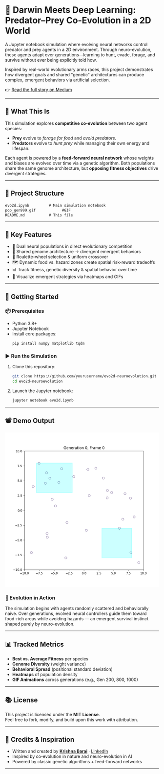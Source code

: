 # 🧬 Darwin Meets Deep Learning: Predator–Prey Co-Evolution in a 2D World

A Jupyter notebook simulation where evolving neural networks control predator and prey agents in a 2D environment. Through neuro-evolution, these agents adapt over generations—learning to hunt, evade, forage, and survive without ever being explicitly told how.

Inspired by real-world evolutionary arms races, this project demonstrates how divergent goals and shared "genetic" architectures can produce complex, emergent behaviors via artificial selection.

👉 [Read the full story on Medium](https://medium.com/@krishnabarai160905/darwin-meets-deep-learning-teaching-neural-agents-to-survive-and-thrive-through-neuro-evolution-8e72b98a5df3)

---

## 🧠 What This Is

This simulation explores **competitive co-evolution** between two agent species:

- **Prey** evolve to *forage for food* and *avoid predators*.
- **Predators** evolve to *hunt prey* while managing their own energy and lifespan.

Each agent is powered by a **feed-forward neural network** whose weights and biases are evolved over time via a genetic algorithm. Both populations share the same genome architecture, but **opposing fitness objectives** drive divergent strategies.

---

## 📁 Project Structure

```
evo2d.ipynb         # Main simulation notebook
pop_gen999.gif            #GIF
README.md           # This file
```

---

## 🎯 Key Features

- 🧬 Dual neural populations in direct evolutionary competition
- 🤖 Shared genome architecture → divergent emergent behaviors
- 🔄 Roulette-wheel selection & uniform crossover
- 🗺️ Dynamic food vs. hazard zones create spatial risk-reward tradeoffs
- 📊 Track fitness, genetic diversity & spatial behavior over time
- 🎥 Visualize emergent strategies via heatmaps and GIFs

---

## 🚀 Getting Started

### 📦 Prerequisites

- Python 3.8+
- Jupyter Notebook
- Install core packages:
  ```bash
  pip install numpy matplotlib tqdm
  ```

### ▶️ Run the Simulation

1. Clone this repository:
   ```bash
   git clone https://github.com/yourusername/evo2d-neuroevolution.git
   cd evo2d-neuroevolution
   ```

2. Launch the Jupyter notebook:
   ```bash
   jupyter notebook evo2d.ipynb
   ```

---

## 📽️ Demo Output

![Evolution Progression](pop_gen999.gif)

### 🧬 Evolution in Action 

The simulation begins with agents randomly scattered and behaviorally naive. Over generations, evolved neural controllers guide them toward food-rich areas while avoiding hazards — an emergent survival instinct shaped purely by neuro-evolution.


---

## 📊 Tracked Metrics

- **Best vs. Average Fitness** per species
- **Genome Diversity** (weight variance)
- **Behavioral Spread** (positional standard deviation)
- **Heatmaps** of population density
- **GIF Animations** across generations (e.g., Gen 200, 800, 1000)

---

## 📚 License

This project is licensed under the **MIT License**.  
Feel free to fork, modify, and build upon this work with attribution.

---

## 🙌 Credits & Inspiration

- Written and created by **[Krishna Barai](https://medium.com/@krishnabarai160905)** · [LinkedIn](https://www.linkedin.com/in/krishna-barai-9a3889227/)
- Inspired by co-evolution in nature and neuro-evolution in AI
- Powered by classic genetic algorithms + feed-forward networks

---

